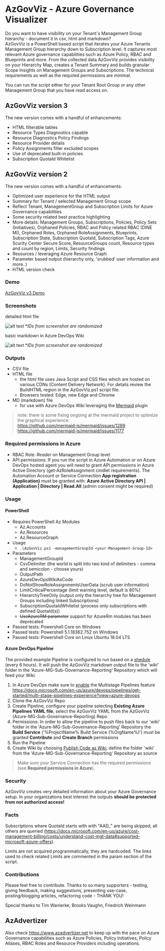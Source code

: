 # AzGovViz - Azure Governance Visualizer

Do you want to have visibility on your Tenant´s Management Group hierarchy - document it in csv, html and markdown?  
AzGovViz is a PowerShell based script that iterates your Azure Tenants Management Group hierarchy down to Subscription level. It captures most relevant Azure governance capabilities such as Azure Policy, RBAC and Blueprints and more. From the collected data AzGovViz provides visibility on your Hierarchy Map, creates a Tenant Summary and builds granular Scope Insights on Management Groups and Subscriptions. The technical requirements as well as the required permissions are minimal.

You can run the script either for your Tenant Root Group or any other Management Group that you have read access on.

## AzGovViz version 3

The new version comes with a handful of enhancements:

* HTML filterable tables
* Resource Types Diagnostics capable
* Resource Diagnostics Policy Findings
* Resource Provider details
* Policy Assignments filter excluded scopes
* Use of deprecated built-in policies
* Subscription QuotaId Whitelist

## AzGovViz version 2

The new version comes with a handful of enhancements:

* Optimized user experience for the HTML output
* Summary for Tenant / selected Management Group scope
* Reflect Tenant, ManagementGroup and Subscription Limits for Azure Governance capabilities
* Some security related best practice highlighting
* More details: Management Groups, Subscriptions, Policies, Policy Sets (Initiatives), Orphaned Policies, RBAC and Policy related RBAC (DINE MI), Orphaned Roles, Orphaned RoleAssignments, Blueprints, Subscription State, Subscription QuotaId, Subscription Tags, Azure Scurity Center Secure Score, ResourceGroups count, Resource types and count by region, Limits, Security findings
* Resources / leveraging Azure Resource Graph
* Parameter based output (hierarchy only, 'srubbed' user information and more..)
* HTML version check

### Demo

<a href="https://www.azadvertizer.net/azgovvizv3/demo/AzGovViz_Demo_v3.html" target="_blank">AzGovViz v3 Demo</a>

### Screenshots

detailed html file

![alt text](img/AzGovViz_html_v3.jpg "example output")
*_IDs from screenshot are randomized_

basic markdown in Azure DevOps Wiki

![alt text](img/AzGovViz_md_v3.jpg "example output")
*_IDs from screenshot are randomized_

### Outputs

* CSV file
* HTML file
  * the html file uses Java Script and CSS files which are hosted on various CDNs (Content Delivery Network). For details review the BuildHTML region in the AzGovViz.ps1 script file.
  * Browsers tested: Edge, new Edge and Chrome
* MD (markdown) file
  * for use with Azure DevOps Wiki leveraging the [Mermaid](https://docs.microsoft.com/en-us/azure/devops/release-notes/2019/sprint-158-update#mermaid-diagram-support-in-wiki) plugin

> note: there is some fixing ongoing at the mermaid project to optimize the graphical experience:  
 <https://github.com/mermaid-js/mermaid/issues/1289>  
 <https://github.com/mermaid-js/mermaid/issues/1177>

### Required permissions in Azure

* RBAC Role: _Reader_ on Management Group level
* API permissions: If you run the script in Azure Automation or on Azure DevOps hosted agent you will need to grant API permissions in Azure Active Directory (get-AzRoleAssignment cmdlet requirements). The Automation Account or Service Connection __App registration (Application)__ must be granted with: __Azure Active Directory API | Application | Directory | Read.All__ (admin consent might be required)

### Usage

#### PowerShell

* Requires PowerShell Az Modules
  * Az.Accounts
  * Az.Resources
  * Az.ResourceGraph
* Usage
  * `.\AzGovViz.ps1 -managementGroupId <your-Management-Group-Id>`
* Parameters
  * ManagementGroupId
  * CsvDelimiter (the world is split into two kind of delimiters - comma and semicolon - choose yours)
  * OutputPath
  * AzureDevOpsWikiAsCode
  * DoNotShowRoleAssignmentsUserData (scrub user information)
  * LimitCriticalPercentage (limit warning level, default is 80%)
  * HierarchyTreeOnly (output only the hierarchy tree for Management Groups including linked Subscriptions)
  * SubscriptionQuotaIdWhitelist (process only subscriptions with defined QuotaId(s))
  * ~~UseAzureRM parameter~~ support for AzureRm modules has been deprecated
* Passed tests: Powershell Core on Windows
* Passed tests: Powershell 5.1.18362.752 on Windows
* Passed tests: Powershell Core on Linux Ubuntu 18.04 LTS

#### Azure DevOps Pipeline

The provided example Pipeline is configured to run based on a [shedule](https://docs.microsoft.com/en-us/azure/devops/pipelines/build/triggers?view=azure-devops&tabs=yaml#scheduled-triggers) (every 6 hours). It will push the AzGovViz markdown output file to the 'wiki' folder in the 'Azure-MG-Sub-Governance-Reporting' Repository which will feed your Wiki.

1. In Azure DevOps make sure to [enable](https://docs.microsoft.com/en-us/azure/devops/project/navigation/preview-features?view=azure-devops&tabs=new-account-enabled) the Multistage Pipelines feature <https://docs.microsoft.com/en-us/azure/devops/pipelines/get-started/multi-stage-pipelines-experience?view=azure-devops>
2. Clone the AzGovViz Repo
3. Create Pipeline, configure your pipeline selecting __Existing Azure Pipelines YAML file__, select the AzGovViz YAML from the AzGovViz (Azure-MG-Sub-Governance-Reporting) Repo
4. Permissions: In order to allow the pipeline to push files back to our 'wiki' folder in the 'Azure-MG-Sub-Governance-Reporting' Repository the __Build Service__ ('%ProjectName% Build Service (%OrgName%)') must be granted __Contribute__ and __Create Branch__ permissions
5. Run the Pipeline
6. Create Wiki by choosing [Publish Code as Wiki](https://docs.microsoft.com/en-us/azure/devops/project/wiki/publish-repo-to-wiki?view=azure-devops&tabs=browser), define the folder 'wiki' from the 'Azure-MG-Sub-Governance-Reporting' Repository as source


> Make sure your Service Connection has the required permissions (see __Required permissions in Azure__).

### Security

AzGovViz creates very detailed information about your Azure Governance setup. In your organizations best interest the outputs __should be protected from not authorized access!__

### Facts

Subscriptions where QuotaId starts with with "AAD_" are being skipped, all others are queried (<https://docs.microsoft.com/en-us/azure/cost-management-billing/costs/understand-cost-mgt-data#supported-microsoft-azure-offers>).  

Limits are not acquired programmatically, they are hardcoded. The links used to check related Limits are commented in the param section of the script.

### Contributions

Please feel free to contribute. Thanks to so many supporters - testing, giving feedback, making suggestions, presenting use-case, posting/blogging articles, refactoring code - THANK YOU!

Special thanks to Tim Wanierke, Brooks Vaughn, Friedrich Weinmann

## AzAdvertizer

Also check <https://www.azadvertizer.net> to keep up with the pace on Azure Governance capabilities such as Azure Policies, Policy Initiatives, Policy Aliases, RBAC Roles and Resource Providers including operations.
